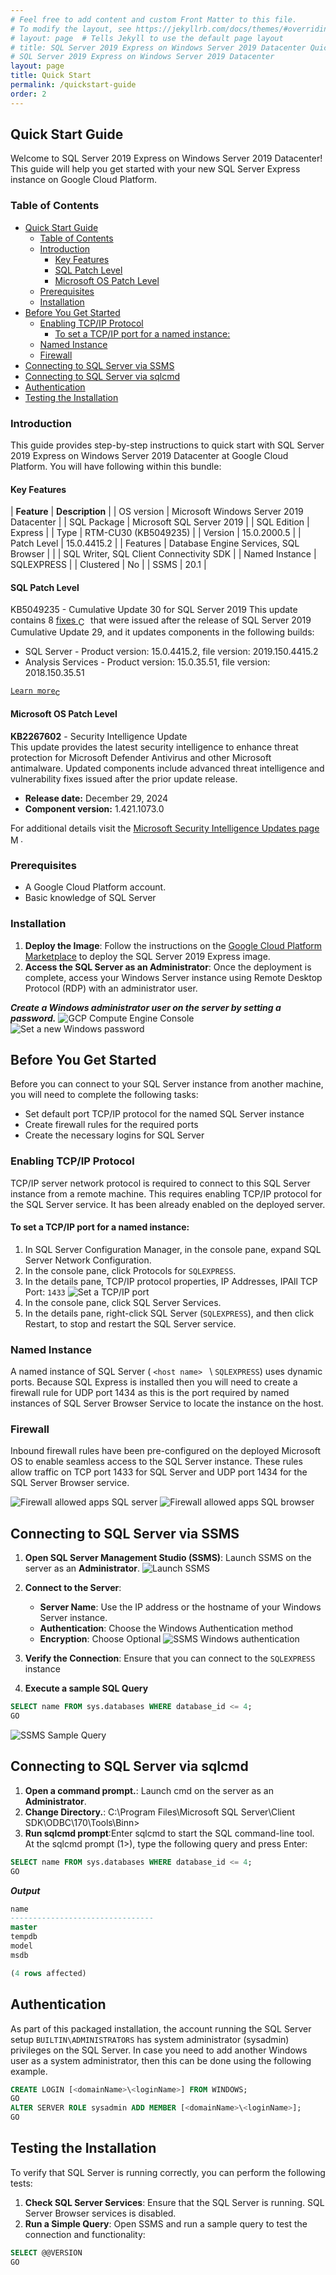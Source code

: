 ```yaml
---
# Feel free to add content and custom Front Matter to this file.
# To modify the layout, see https://jekyllrb.com/docs/themes/#overriding-theme-defaults
# layout: page  # Tells Jekyll to use the default page layout
# title: SQL Server 2019 Express on Windows Server 2019 Datacenter Quick Start Guide
# SQL Server 2019 Express on Windows Server 2019 Datacenter
layout: page
title: Quick Start
permalink: /quickstart-guide
order: 2
---
```

## Quick Start Guide

Welcome to SQL Server 2019 Express on Windows Server 2019 Datacenter! This guide will help you get started with your new SQL Server Express instance on Google Cloud Platform.

### Table of Contents

- [Quick Start Guide](#quick-start-guide)
  - [Table of Contents](#table-of-contents)
  - [Introduction](#introduction)
    - [Key Features](#key-features)
    - [SQL Patch Level](#sql-patch-level)
    - [Microsoft OS Patch Level](#microsoft-os-patch-level)
  - [Prerequisites](#prerequisites)
  - [Installation](#installation)
- [Before You Get Started](#before-you-get-started)
  - [Enabling TCP/IP Protocol](#enabling-tcpip-protocol)
    - [To set a TCP/IP port for a named instance:](#to-set-a-tcpip-port-for-a-named-instance)
  - [Named Instance](#named-instance)
  - [Firewall](#firewall)
- [Connecting to SQL Server via SSMS](#connecting-to-sql-server-via-ssms)
- [Connecting to SQL Server via sqlcmd](#connecting-to-sql-server-via-sqlcmd)
- [Authentication](#authentication)
- [Testing the Installation](#testing-the-installation)

### Introduction

This guide provides step-by-step instructions to quick start with SQL Server 2019 Express on Windows Server 2019 Datacenter at Google Cloud Platform.
You will have following within this bundle:

#### Key Features

| **Feature**                  | **Description**                                      |
| OS version                   | Microsoft Windows Server 2019 Datacenter             |
| SQL Package                  | Microsoft SQL Server 2019                            |
| SQL Edition                  | Express                                              |
| Type                         | RTM-CU30 (KB5049235)                                 |
| Version                      | 15.0.2000.5                                          |
| Patch Level                  | 15.0.4415.2                                          |
| Features                     | Database Engine Services, SQL Browser                |
|                              | SQL Writer, SQL Client Connectivity SDK              |
| Named Instance               | SQLEXPRESS                                           |
| Clustered                    | No                                                   |
| SSMS                         | 20.1                                                 |

#### SQL Patch Level

KB5049235 - Cumulative Update 30 for SQL Server 2019
This update contains 8 <a href="https://learn.microsoft.com/en-us/troubleshoot/sql/releases/sqlserver-2019/cumulativeupdate30#improvements-and-fixes-included-in-this-update" target="_blank">fixes <img src="embedded_images/external_link.png" alt="CU30fixes" style="vertical-align: middle; width: 16px; height: 16px;" /></a> that were issued after the release of SQL Server 2019 Cumulative Update 29, and it updates components in the following builds:


- SQL Server - Product version: 15.0.4415.2, file version: 2019.150.4415.2
- Analysis Services - Product version: 15.0.35.51, file version: 2018.150.35.51

<a href="https://learn.microsoft.com/en-us/troubleshoot/sql/releases/sqlserver-2019/cumulativeupdate30" target="_blank">`Learn more`<img src="embedded_images/external_link.png" alt="cumulative_update30" style="vertical-align: middle; width: 16px; height: 16px;" /></a>

#### Microsoft OS Patch Level

**KB2267602** - Security Intelligence Update  
This update provides the latest security intelligence to enhance threat protection for Microsoft Defender Antivirus and other Microsoft antimalware. Updated components include advanced threat intelligence and vulnerability fixes issued after the prior update release.

- **Release date:** December 29, 2024  
- **Component version:** 1.421.1073.0

For additional details visit the <a href="https://www.microsoft.com/en-us/wdsi/definitions/antimalware-definition-release-notes" target="_blank">Microsoft Security Intelligence Updates page<img src="embedded_images/external_link.png" alt="MSsecuritypage" style="vertical-align: middle; width: 16px; height: 16px;" /></a>.


### Prerequisites

- A Google Cloud Platform account.
- Basic knowledge of SQL Server

### Installation

1. **Deploy the Image**: Follow the instructions on the [Google Cloud Platform Marketplace](https://console.cloud.google.com/marketplace/product/gclouds-public/sql-server-2019-express-on-windows-server-2019-datacenter.endpoints.gclouds-public.cloud.goog) to deploy the SQL Server 2019 Express image.
2. **Access the SQL Server as an Administrator**: Once the deployment is complete, access your Windows Server instance using Remote Desktop Protocol (RDP) with an administrator user.

 ***Create a Windows administrator user on the server by setting a password.***
![GCP Compute Engine Console](embedded_images/GCP_Console_reset_password.png)
![Set a new Windows password](embedded_images/Set_new_Windows_password.png)

## Before You Get Started

Before you can connect to your SQL Server instance from another machine, you will need to complete the following tasks:

- Set default port TCP/IP protocol for the named SQL Server instance
- Create firewall rules for the required ports
- Create the necessary logins for SQL Server

### Enabling TCP/IP Protocol

TCP/IP server network protocol is required to connect to this SQL Server instance from a remote machine. This requires enabling TCP/IP protocol for the SQL Server service. It has been already enabled on the deployed server.

#### To set a TCP/IP port for a named instance:

1. In SQL Server Configuration Manager, in the console pane, expand SQL Server Network Configuration.
2. In the console pane, click Protocols for `SQLEXPRESS`.
3. In the details pane, TCP/IP protocol properties, IP Addresses, IPAll TCP Port: `1433`
   ![Set a TCP/IP port](embedded_images/TCPport-1433.png)
4. In the console pane, click SQL Server Services.
5. In the details pane, right-click SQL Server (`SQLEXPRESS`), and then click Restart, to stop and restart the SQL Server service.

### Named Instance

A named instance of SQL Server ( `<host name> ` \ `SQLEXPRESS`) uses dynamic ports.
Because SQL Express is installed then you will need to create a firewall rule for UDP port 1434 as this is the port required by named instances of SQL Server Browser Service to locate the instance on the host.

### Firewall

Inbound firewall rules have been pre-configured on the deployed Microsoft OS to enable seamless access to the SQL Server instance. These rules allow traffic on TCP port 1433 for SQL Server and UDP port 1434 for the SQL Server Browser service.

![Firewall allowed apps SQL server](embedded_images/Firewall_allowed_apps.png)
![Firewall allowed apps SQL browser](embedded_images/Firewall_allowed_apps_sql_browser.png)

## Connecting to SQL Server via SSMS

1. **Open SQL Server Management Studio (SSMS)**: Launch SSMS on the server as an **Administrator**.
   ![Launch SSMS](embedded_images/SSMS_v20.1.png)
2. **Connect to the Server**:

   - **Server Name**: Use the IP address or the hostname of your Windows Server instance.
   - **Authentication**: Choose the Windows Authentication method
   - **Encryption**: Choose Optional
     ![SSMS Windows authentication](embedded_images/SSMS_auth_admin_user.png)
3. **Verify the Connection**: Ensure that you can connect to the `SQLEXPRESS` instance
4. **Execute a sample SQL Query**

```sql
SELECT name FROM sys.databases WHERE database_id <= 4;
GO
```

![SSMS Sample Query](embedded_images/SSMS_Query.png)

## Connecting to SQL Server via sqlcmd

1. **Open a command prompt.**: Launch cmd on the server as an **Administrator**.
2. **Change Directory.**: C:\Program Files\Microsoft SQL Server\Client SDK\ODBC\170\Tools\Binn>
3. **Run sqlcmd prompt**:Enter sqlcmd to start the SQL command-line tool.
   At the sqlcmd prompt (1>), type the following query and press Enter:

```sql
SELECT name FROM sys.databases WHERE database_id <= 4;
GO
```

***Output***

```sql
name                                                                                                                  
--------------------------------
master                                                                                                                
tempdb                                                                                                                
model                                                                                                                 
msdb                                                                                                                  

(4 rows affected)
```

## Authentication

As part of this packaged installation, the account running the SQL Server setup `BUILTIN\ADMINISTRATORS` has system administrator (sysadmin) privileges on the SQL Server. In case you need to add another Windows user as a system administrator, then this can be done using the following example.

```sql
CREATE LOGIN [<domainName>\<loginName>] FROM WINDOWS;
GO
ALTER SERVER ROLE sysadmin ADD MEMBER [<domainName>\<loginName>];
GO
```

## Testing the Installation

To verify that SQL Server is running correctly, you can perform the following tests:

1. **Check SQL Server Services**: Ensure that the SQL Server is running. SQL Server Browser services is disabled.
2. **Run a Simple Query**: Open SSMS and run a sample query to test the connection and functionality:

```sql
SELECT @@VERSION
GO
```
